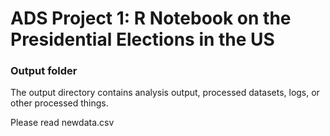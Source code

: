 # ADS Project 1:  R Notebook on the Presidential Elections in the US

### Output folder

The output directory contains analysis output, processed datasets, logs, or other processed things.

Please read newdata.csv

